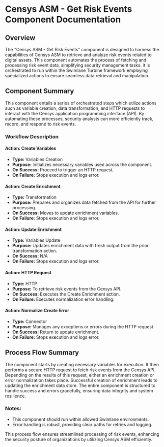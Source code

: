 # Censys ASM - Get Risk Events Component Documentation

## Overview
The "Censys ASM - Get Risk Events" component is designed to harness the capabilities of Censys ASM to retrieve and analyze risk events related to digital assets. This component automates the process of fetching and processing risk event data, simplifying security management tasks. It is orchestrated to run within the Swimlane Turbine framework employing specialized actions to ensure seamless data retrieval and manipulation.

## Component Summary
This component entails a series of orchestrated steps which utilize actions such as variable creation, data transformation, and HTTP requests to interact with the Censys application programming interface (API). By automating these processes, security analysts can more efficiently track, record, and respond to risk events.

### Workflow Description

#### Action: Create Variables
- **Type:** Variables Creation
- **Purpose:** Initializes necessary variables used across the component.
- **On Success:** Proceed to trigger an HTTP request.
- **On Failure:** Stops execution and logs error.

#### Action: Create Enrichment
- **Type:** Transformation
- **Purpose:** Prepares and organizes data fetched from the API for further processing.
- **On Success:** Moves to update enrichment variables.
- **On Failure:** Stops execution and logs error.

#### Action: Update Enrichment
- **Type:** Variables Update
- **Purpose:** Updates enrichment data with fresh output from the prior transformation action.
- **On Success:** N/A
- **On Failure:** Stops execution and logs error.

#### Action: HTTP Request
- **Type:** HTTP
- **Purpose:** To retrieve risk events from the Censys API.
- **On Success:** Executes the Create Enrichment action.
- **On Failure:** Executes normalization error handling.
  
#### Action: Normalize Create Error
- **Type:** Connector
- **Purpose:** Manages any exceptions or errors during the HTTP request.
- **On Success:** Return to update enrichment.
- **On Failure:** Stops execution and logs error.

## Process Flow Summary
The component starts by creating necessary variables for execution. It then performs a secure HTTP request to fetch risk events from the Censys API. Depending on the results of this request, either an enrichment creation or error normalization takes place. Successful creation of enrichment leads to updating the enrichment data store. The entire component is structured to handle success and errors gracefully, ensuring data integrity and system resilience.

### Notes:
- This component should run within allowed Swimlane environments.
- Error handling is robust, providing clear paths for retries and logging.

This process flow ensures streamlined processing of risk events, enhancing the security posture of organizations by utilizing Censys ASM efficiently.

